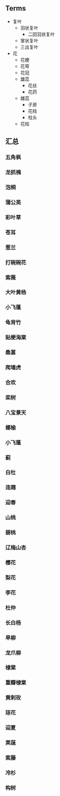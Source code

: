 ## Terms

+ 复叶
  + 羽状复叶
    + 二回羽状复叶
  + 掌状复叶
  + 三出复叶
+ 花
  + 花梗
  + 花萼
  + 花冠
  + 雄蕊
    + 花丝
    + 花药
  + 雌蕊
    + 子房
    + 花柱
    + 柱头
  + 花柱

## 汇总

### 五角枫

### 龙抓槐

### 泡桐

### 蒲公英

### 彩叶草

### 苍耳

### 葱兰

### 打碗碗花

### 紫薇

### 大叶黄杨

### 小飞蓬

### 龟背竹

### 贴梗海棠

### 桑葚

### 爬墙虎

### 合欢

### 栾树

### 八宝景天

### 榔榆

### 小飞蓬

### 蓟

### 白杜

### 连翘

### 迎春

### 山桃

### 碧桃

### 辽梅山杏

### 樱花

### 梨花

### 李花

### 杜仲

### 长白杨

### 旱柳

### 龙爪柳

### 棣棠

### 重瓣棣棠

### 黄刺玫

### 琼花

### 迎夏

### 荚蒾

### 紫藤

### 冷杉

### 构树
